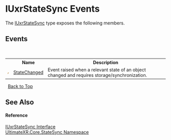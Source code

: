 # IUxrStateSync Events
 

The <a href="T_UltimateXR_Core_StateSync_IUxrStateSync">IUxrStateSync</a> type exposes the following members.


## Events
&nbsp;<table><tr><th></th><th>Name</th><th>Description</th></tr><tr><td>![Public event](media/pubevent.gif "Public event")</td><td><a href="E_UltimateXR_Core_StateSync_IUxrStateSync_StateChanged">StateChanged</a></td><td>
Event raised when a relevant state of an object changed and requires storage/synchronization.</td></tr></table>&nbsp;
<a href="#iuxrstatesync-events">Back to Top</a>

## See Also


#### Reference
<a href="T_UltimateXR_Core_StateSync_IUxrStateSync">IUxrStateSync Interface</a><br /><a href="N_UltimateXR_Core_StateSync">UltimateXR.Core.StateSync Namespace</a><br />